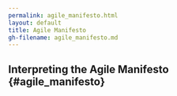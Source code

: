 ```yaml
---
permalink: agile_manifesto.html
layout: default
title: Agile Manifesto
gh-filename: agile_manifesto.md
---
```


## Interpreting the Agile Manifesto {#agile_manifesto}

